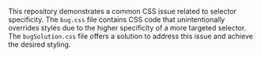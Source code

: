 This repository demonstrates a common CSS issue related to selector specificity. The `bug.css` file contains CSS code that unintentionally overrides styles due to the higher specificity of a more targeted selector. The `bugSolution.css` file offers a solution to address this issue and achieve the desired styling.